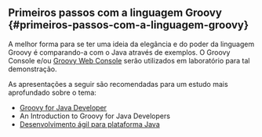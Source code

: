 ## Primeiros passos com a linguagem Groovy {#primeiros-passos-com-a-linguagem-groovy}

A melhor forma para se ter uma ideia da elegância e do poder da linguagem Groovy é comparando-a com o Java através de exemplos. O Groovy Console e/ou [Groovy Web Console](https://groovyconsole.appspot.com/) serão utilizados em laboratório para tal demonstração.

As apresentações a seguir são recomendadas para um estudo mais aprofundado sobre o tema:

*   [Groovy for Java Developer](http://www.infoq.com/presentations/groovy-for-java)
*   An Introduction to Groovy for Java Developers
*   [Desenvolvimento ágil para plataforma Java](http://www.inf.ufes.br/~vitorsouza/wp-content/uploads/teaching-lp-20132-seminario-groovy.pdf)